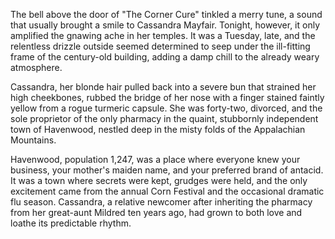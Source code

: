 The bell above the door of "The Corner Cure" tinkled a merry tune, a sound that usually brought a smile to Cassandra Mayfair. Tonight, however, it only amplified the gnawing ache in her temples. It was a Tuesday, late, and the relentless drizzle outside seemed determined to seep under the ill-fitting frame of the century-old building, adding a damp chill to the already weary atmosphere.

Cassandra, her blonde hair pulled back into a severe bun that strained her high cheekbones, rubbed the bridge of her nose with a finger stained faintly yellow from a rogue turmeric capsule. She was forty-two, divorced, and the sole proprietor of the only pharmacy in the quaint, stubbornly independent town of Havenwood, nestled deep in the misty folds of the Appalachian Mountains.

Havenwood, population 1,247, was a place where everyone knew your business, your mother's maiden name, and your preferred brand of antacid. It was a town where secrets were kept, grudges were held, and the only excitement came from the annual Corn Festival and the occasional dramatic flu season. Cassandra, a relative newcomer after inheriting the pharmacy from her great-aunt Mildred ten years ago, had grown to both love and loathe its predictable rhythm.
